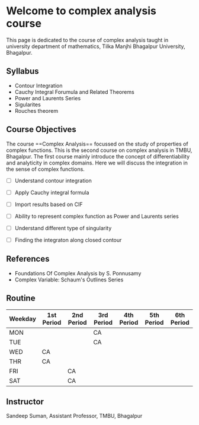 # Welcome to complex analysis course

This page is dedicated to the course of complex analysis taught in university department of mathematics, Tilka Manjhi Bhagalpur University, Bhagalpur.

## Syllabus

- Contour Integration
- Cauchy Integral Forumula and Related Theorems
- Power and Laurents Series
- Sigularites
- Rouches theorem

## Course Objectives

The course ==Complex Analysis== focussed on the study of properties of complex functions. This is the second course on complex analysis in TMBU, Bhagalpur. The first course mainly introduce the concept of differentiability and analyticity in complex domains. Here we will discuss the integration in the sense of complex functions.

- [ ] Understand contour integration
- [ ] Apply Cauchy integral formula
- [ ] Import results based on CIF
- [ ] Ability to represent complex function as Power and Laurents series
- [ ] Understand different type of singularity 
- [ ] Finding the integraton along closed contour



## References

- Foundations Of Complex Analysis by S. Ponnusamy
- Complex Variable: Schaum's Outlines Series

## Routine

| Weekday 	| 1st Period 	| 2nd Period 	| 3rd Period 	| 4th Period 	| 5th Period 	| 6th Period 	|
|---------	|------------	|------------	|------------	|------------	|------------	|------------	|
| MON     	|            	|            	| CA         	|            	|            	|            	|
| TUE     	|            	|            	| CA         	|            	|            	|            	|
| WED     	| CA         	|            	|            	|            	|            	|            	|
| THR     	| CA         	|            	|            	|            	|            	|            	|
| FRI     	|            	| CA         	|            	|            	|            	|            	|
| SAT     	|            	| CA         	|            	|            	|            	|            	|

## Instructor

Sandeep Suman, Assistant Professor, TMBU, Bhagalpur
